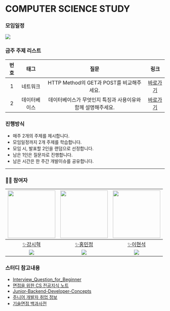 # COMPUTER SCIENCE STUDY

### 모임일정
<img src="https://img.shields.io/badge/매주_목요일_21시-FF9900?style=for-the-badge&logo=date&logoColor=white">

### 금주 주제 리스트
|번호| 태그 | 질문 | 링크 |
|:---:|:---:|:---:|:---:|
|1| 네트워크 |HTTP Method의 GET과 POST를 비교해주세요.| [바로가기](https://github.com/BBack-BBoo-Team/CS_Study/tree/master/%EB%84%A4%ED%8A%B8%EC%9B%8C%ED%81%AC/HTTP_%EB%A9%94%EC%84%9C%EB%93%9C%EC%9D%98_GET%EA%B3%BC_POST%EB%A5%BC_%EB%B9%84%EA%B5%90%ED%95%B4%EC%A3%BC%EC%84%B8%EC%9A%94.) |
|2| 데이터베이스 |데이터베이스가 무엇인지 특징과 사용이유와 함께 설명해주세요.| [바로가기](https://github.com/BBack-BBoo-Team/CS_Study/tree/master/%EB%8D%B0%EC%9D%B4%ED%84%B0%EB%B2%A0%EC%9D%B4%EC%8A%A4/%EB%8D%B0%EC%9D%B4%ED%84%B0%EB%B2%A0%EC%9D%B4%EC%8A%A4%EA%B0%80_%EB%AC%B4%EC%97%87%EC%9D%B8%EC%A7%80_%ED%8A%B9%EC%A7%95%EA%B3%BC_%EC%82%AC%EC%9A%A9%EC%9D%B4%EC%9C%A0%EC%99%80_%ED%95%A8%EA%BB%98_%EC%84%A4%EB%AA%85%ED%95%B4%EC%A3%BC%EC%84%B8%EC%9A%94.)|

### 진행방식
- 매주 2개의 주제를 제시합니다.
- 모임일정까지 2개 주제를 학습합니다.
- 모임 시, 발표할 2인을 랜덤으로 선정합니다.
- 남은 1인은 질문자로 진행합니다.
- 남은 시간은 한 주간 개발이슈를 공유합니다.
  
---

### 🙋‍♂️ 참여자
|[<img src="https://avatars.githubusercontent.com/u/79829085?v=4" width="150px;" alt=""/>](https://github.com/Si-Hyeak-KANG) |[<img src="https://avatars.githubusercontent.com/u/95335294?v=4" width="150px">](https://github.com/hongmj37)|[<img src="https://avatars.githubusercontent.com/u/98211110?v=4" width="150px" >](https://github.com/HYUNSUK331)|
|:---:|:---:|:---:|
|[✨강시혁](https://github.com/Si-Hyeak-KANG) |[✨홍민정](https://github.com/hongmj37) |[✨이현석](https://github.com/HYUNSUK331)|
|[<img src="http://mazassumnida.wtf/api/mini/generate_badge?boj=zlcls456">](https://solved.ac/profile/zlcls456)|[<img src="http://mazassumnida.wtf/api/mini/generate_badge?boj=hongmj37">](https://solved.ac/profile/hongmj37)|[<img src="http://mazassumnida.wtf/api/mini/generate_badge?boj=rjqnrdl331">](https://solved.ac/profile/rjqnrdl331)|

### 스터디 참고내용
- [Interview_Question_for_Beginner](https://github.com/JaeYeopHan/Interview_Question_for_Beginner)
- [면접을 위한 CS 전공지식 노트](https://www.yes24.com/Product/Goods/108887922)
- [Junior-Backend-Developer-Concepts](https://github.com/Lob-dev/Junior-Backend-Developer-Concepts)
- [주니어 개발자 취업 정보](https://github.com/jojoldu/junior-recruit-scheduler)
- [기술면접 백과사전](https://github.com/gyoogle/tech-interview-for-developer)
